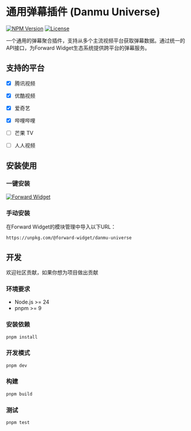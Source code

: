 # 通用弹幕插件 (Danmu Universe)

[![NPM Version](https://img.shields.io/npm/v/@forward-widget/danmu-universe)](https://www.npmjs.com/package/@forward-widget/danmu-universe)
[![License](https://img.shields.io/npm/l/@forward-widget/danmu-universe)](https://github.com/baranwang/forward-widgets)


一个通用的弹幕聚合插件，支持从多个主流视频平台获取弹幕数据。通过统一的API接口，为Forward Widget生态系统提供跨平台的弹幕服务。

## 支持的平台

- [x] 腾讯视频
- [x] 优酷视频
- [x] 爱奇艺
- [x] 哔哩哔哩
- [ ] 芒果 TV
- [ ] 人人视频


## 安装使用

### 一键安装

[![Forward Widget](https://img.shields.io/badge/dynamic/json?url=http%3A%2F%2Funpkg.com%2F%40forward-widget%2Fdanmu-universe%2Fpackage.json&query=%24.version&prefix=%E9%80%9A%E7%94%A8%E5%BC%B9%E5%B9%95%20v&style=flat-square&label=Forward%20Widget&labelColor=black)](forward://widget?url=https%3A%2F%2Funpkg.com%2F%40forward-widget%2Fdanmu-universe)

### 手动安装

在Forward Widget的模块管理中导入以下URL：

```
https://unpkg.com/@forward-widget/danmu-universe
```

## 开发

欢迎社区贡献，如果你想为项目做出贡献

### 环境要求

- Node.js >= 24
- pnpm >= 9

### 安装依赖

```bash
pnpm install
```

### 开发模式

```bash
pnpm dev
```

### 构建

```bash
pnpm build
```

### 测试

```bash
pnpm test
```
